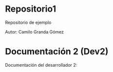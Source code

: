 # Repositorio1
Repositorio de ejemplo

Autor: Camilo Granda Gómez

# Documentación 2 (Dev2)
Documentación del desarrollador 2: